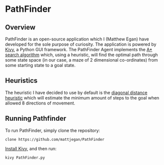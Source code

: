 # PathFinder
## Overview

PathFinder is an open-source application which I (Matthew Egan) have developed for the sole purpose of curiosity. The application is powered by [Kivy](https://kivy.org/), a Python GUI framework. The PathFinder Agent implements the [A* search algorithm](https://en.wikipedia.org/wiki/A*_search_algorithm) which, using a heuristic, will find the optimal path through some state space (in our case, a maze of 2 dimensional co-ordinates) from some starting state to a goal state.

## Heuristics
The heuristic I have decided to use by default is the [diagonal distance heuristic](http://theory.stanford.edu/~amitp/GameProgramming/Heuristics.html#heuristics-for-grid-maps) which will estimate the minimum amount of steps to the goal when allowed 8 directions of movement.

## Running Pathfinder
To run PathFinder, simply clone the repository:

	clone https://github.com/mattjegan/PathFinder

[Install Kivy](https://kivy.org/docs/installation/installation.html), and then run:

	kivy PathFinder.py
